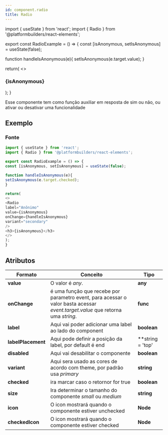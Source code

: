 ```yaml
---
id: component.radio
title: Radio
---
```


<!-- Component declaration begin -->

import { useState } from 'react';
import { Radio } from '@platformbuilders/react-elements';

export const RadioExample = () => {
const [isAnonymous, setIsAnonymous] = useState(false);

function handleIsAnonymous(e){
setIsAnonymous(e.target.value);
}

return(
<>
<Radio
label="Anônimo"
checked={isAnonymous}
onChange={handleIsAnonymous}
variant="secondary"
/>
<h3>{isAnonymous}</h3>
</>
);
}

<!-- Component declaration end -->

<!-- Documentation begin -->
Esse componente tem como função auxiliar em resposta de sim ou não, ou ativar ou desativar uma funcionalidade

## Exemplo

### Fonte

```javascript
import { useState } from 'react';
import { Radio } from '@platformbuilders/react-elements';

export const RadioExample = () => {
const [isAnonymous, setIsAnonymous] = useState(false);

function handleIsAnonymous(e){
setIsAnonymous(e.target.checked);
}

return(
<>
<Radio
label="Anônimo"
value={isAnonymous}
onChange={handleIsAnonymous}
variant="secondary"
/>
<h3>{isAnonymous}</h3>
</>
);
}

```

## Atributos

| Formato        | Conceito      | Tipo   |
| ------|-----|-----|
| **value** 	| O valor é *any*. 	| **any** 	|
| **onChange**  	| é uma função que recebe por parametro event, para acessar o valor basta acessar *event.target.value* que retorna uma *string*. 	| **func**
| **label**  	| Aqui vai poder adicionar uma label ao lado do component 	| **boolean** 	|
| **labelPlacement**  	| Aqui pode definir a posição da label, por default é end	| **string = 'top' | 'start' | 'bottom' | 'end'** 	|
| **disabled**  	| Aqui vai desabilitar o componente 	| **boolean** 	|
| **variant** 	| Aqui sera usado as cores de acordo com theme, por padrão usa *primary*	| **string** 	|
| **checked** 	| ira marcar caso o retornor for true	| **boolean** 	|
| **size** 	| Ira determinar o tamanho do componente *small* ou *medium*	| **string** 	|
| **icon** 	| O icon mostrará quando o componente estiver unchecked	| **Node** 	|
| **checkedIcon** 	| O icon mostrará quando o componente estiver checked 	| **Node** 	|
